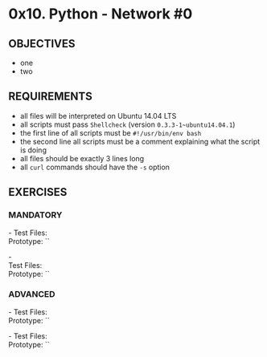 # 0x10. Python - Network #0

## OBJECTIVES   
   * one
   * two

## REQUIREMENTS   
   * all files will be interpreted on Ubuntu 14.04 LTS
   * all scripts must pass `Shellcheck` (version `0.3.3-1~ubuntu14.04.1`)
   * the first line of all scripts must be `#!/usr/bin/env bash`
   * the second line all scripts must be a comment explaining what the script is doing 
   * all files should be exactly 3 lines long   
   * all `curl` commands should have the `-s` option   

## EXERCISES   

### MANDATORY   

**[]()** - 
Test Files: []()   
Prototype: ``   

**[]()** -  
Test Files: []()   
Prototype: ``   

### ADVANCED   

**[]()** - 
Test Files: []()   
Prototype: ``   

**[]()** - 
Test Files: []()   
Prototype: ``   
